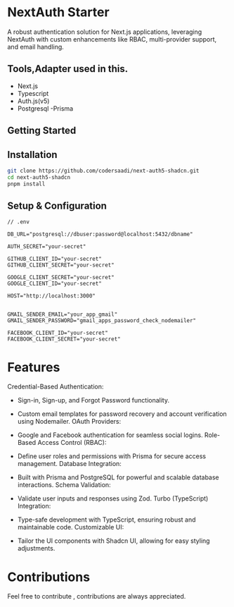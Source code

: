 # NextAuth Starter

A robust authentication solution for Next.js applications, leveraging NextAuth with custom enhancements like RBAC, multi-provider support, and email handling.

## Tools,Adapter used in this.
- Next.js
- Typescript
- Auth.js(v5)
- Postgresql 
-Prisma
## Getting Started
## Installation
```bash
git clone https://github.com/codersaadi/next-auth5-shadcn.git
cd next-auth5-shadcn
pnpm install 
```

## Setup & Configuration
```
// .env

DB_URL="postgresql://dbuser:password@localhost:5432/dbname"

AUTH_SECRET="your-secret"

GITHUB_CLIENT_ID="your-secret"
GITHUB_CLIENT_SECRET="your-secret"

GOOGLE_CLIENT_SECRET="your-secret"
GOOGLE_CLIENT_ID="your-secret"

HOST="http://localhost:3000"


GMAIL_SENDER_EMAIL="your_app_gmail"
GMAIL_SENDER_PASSWORD="gmail_apps_password_check_nodemailer"

FACEBOOK_CLIENT_ID="your-secret"
FACEBOOK_CLIENT_SECRET="your-secret"
```


# Features
 Credential-Based Authentication:

- Sign-in, Sign-up, and Forgot Password functionality.
- Custom email templates for password recovery and account verification using Nodemailer.
OAuth Providers:

- Google and Facebook authentication for seamless social logins.
Role-Based Access Control (RBAC):

- Define user roles and permissions with Prisma for secure access management.
Database Integration:

- Built with Prisma and PostgreSQL for powerful and scalable database interactions.
Schema Validation:

- Validate user inputs and responses using Zod.
Turbo (TypeScript) Integration:

- Type-safe development with TypeScript, ensuring robust and maintainable code.
Customizable UI:

- Tailor the UI components with Shadcn UI, allowing for easy styling adjustments.
# Contributions
Feel free to contribute , contributions are always appreciated.
